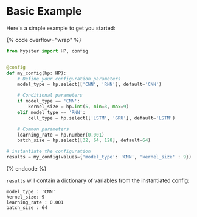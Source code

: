 # Basic Example

Here's a simple example to get you started:

{% code overflow="wrap" %}
```python
from hypster import HP, config


@config
def my_config(hp: HP):
    # Define your configuration parameters
    model_type = hp.select(['CNN', 'RNN'], default='CNN')

    # Conditional parameters
    if model_type == 'CNN':
        kernel_size = hp.int(5, min=3, max=9)
    elif model_type == 'RNN':
        cell_type = hp.select(['LSTM', 'GRU'], default='LSTM')

    # Common parameters
    learning_rate = hp.number(0.001)
    batch_size = hp.select([32, 64, 128], default=64)

# instantiate the configuration
results = my_config(values={'model_type': 'CNN', 'kernel_size' : 9})
```
{% endcode %}

`results` will contain a dictionary of variables from the instantiated config:

```
model_type : 'CNN'
kernel_size: 9
learning_rate : 0.001
batch_size : 64
```
